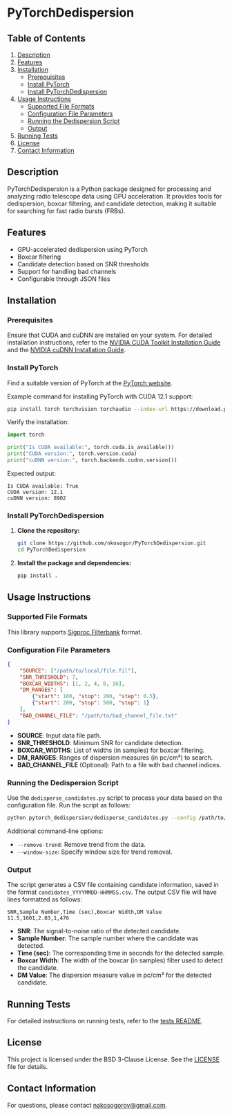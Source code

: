 # PyTorchDedispersion

## Table of Contents
1. [Description](#description)
2. [Features](#features)
3. [Installation](#installation)
   - [Prerequisites](#prerequisites)
   - [Install PyTorch](#install-pytorch)
   - [Install PyTorchDedispersion](#install-pytorchdedispersion)
4. [Usage Instructions](#usage-instructions)
   - [Supported File Formats](#supported-file-formats)
   - [Configuration File Parameters](#configuration-file-parameters)
   - [Running the Dedispersion Script](#running-the-dedispersion-script)
   - [Output](#output)
5. [Running Tests](#running-tests)
6. [License](#license)
7. [Contact Information](#contact-information)

## Description

PyTorchDedispersion is a Python package designed for processing and analyzing radio telescope data using GPU acceleration. It provides tools for dedispersion, boxcar filtering, and candidate detection, making it suitable for searching for fast radio bursts (FRBs).

## Features

- GPU-accelerated dedispersion using PyTorch
- Boxcar filtering 
- Candidate detection based on SNR thresholds
- Support for handling bad channels
- Configurable through JSON files

## Installation

### Prerequisites
Ensure that CUDA and cuDNN are installed on your system. For detailed installation instructions, refer to the [NVIDIA CUDA Toolkit Installation Guide](https://docs.nvidia.com/cuda/) and the [NVIDIA cuDNN Installation Guide](https://developer.nvidia.com/cudnn).

### Install PyTorch
Find a suitable version of PyTorch at the [PyTorch website](https://pytorch.org/).

Example command for installing PyTorch with CUDA 12.1 support:
```bash
pip install torch torchvision torchaudio --index-url https://download.pytorch.org/whl/cu121
```

Verify the installation:
```python
import torch

print("Is CUDA available:", torch.cuda.is_available())
print("CUDA version:", torch.version.cuda)
print("cuDNN version:", torch.backends.cudnn.version())
```

Expected output:
```plaintext
Is CUDA available: True
CUDA version: 12.1
cuDNN version: 8902
```

### Install PyTorchDedispersion

1. **Clone the repository:**
    ```bash
    git clone https://github.com/nkosogor/PyTorchDedispersion.git
    cd PyTorchDedispersion
    ```

2. **Install the package and dependencies:**
    ```bash
    pip install .
    ```

## Usage Instructions

### Supported File Formats
This library supports [Sigproc Filterbank](https://sigproc.sourceforge.net/) format.

### Configuration File Parameters

```json
{
    "SOURCE": ["/path/to/local/file.fil"],
    "SNR_THRESHOLD": 7,
    "BOXCAR_WIDTHS": [1, 2, 4, 8, 16],
    "DM_RANGES": [
        {"start": 100, "stop": 200, "step": 0.5},
        {"start": 200, "stop": 500, "step": 1}
    ],
    "BAD_CHANNEL_FILE": "/path/to/bad_channel_file.txt"
}
```

- **SOURCE**: Input data file path.
- **SNR_THRESHOLD**: Minimum SNR for candidate detection.
- **BOXCAR_WIDTHS**: List of widths (in samples) for boxcar filtering.
- **DM_RANGES**: Ranges of dispersion measures (in pc/cm³) to search.
- **BAD_CHANNEL_FILE** (Optional): Path to a file with bad channel indices.

### Running the Dedispersion Script

Use the `dedisperse_candidates.py` script to process your data based on the configuration file. Run the script as follows:

```bash
python pytorch_dedispersion/dedisperse_candidates.py --config /path/to/config.json --verbose --gpu 0
```

Additional command-line options:
- `--remove-trend`: Remove trend from the data.
- `--window-size`: Specify window size for trend removal.

### Output

The script generates a CSV file containing candidate information, saved in the format `candidates_YYYYMMDD-HHMMSS.csv`. The output CSV file will have lines formatted as follows:

```plaintext
SNR,Sample Number,Time (sec),Boxcar Width,DM Value
11.5,1601,2.03,1,476
```

- **SNR**: The signal-to-noise ratio of the detected candidate.
- **Sample Number**: The sample number where the candidate was detected.
- **Time (sec)**: The corresponding time in seconds for the detected sample.
- **Boxcar Width**: The width of the boxcar (in samples) filter used to detect the candidate.
- **DM Value**: The dispersion measure value in pc/cm³ for the detected candidate.

## Running Tests

For detailed instructions on running tests, refer to the [tests README](tests/README.md).

## License

This project is licensed under the BSD 3-Clause License. See the [LICENSE](LICENSE) file for details.

## Contact Information

For questions, please contact nakosogorov@gmail.com.

